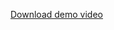 [Download demo video](https://github.com/craftycoderro/Personal-Art-Showcase-Website/blob/main/jQuery_video.mp4?raw=true)
